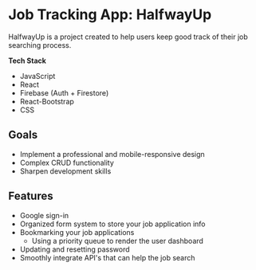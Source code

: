# Job Tracking App: HalfwayUp 

HalfwayUp is a project created to help users keep good track of their job searching process.



**Tech Stack**

- JavaScript
- React
- Firebase (Auth +  Firestore)
- React-Bootstrap 
- CSS 



## Goals

- Implement a professional and mobile-responsive design
- Complex CRUD functionality
- Sharpen development skills



## Features

- Google sign-in 
- Organized form system to store your job application info
- Bookmarking your job applications 
  - Using a priority queue to render the user dashboard
- Updating and resetting password
- Smoothly integrate API's that can help the job search



